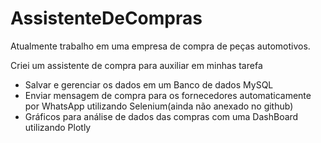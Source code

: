 # AssistenteDeCompras

 Atualmente trabalho em uma empresa de compra de peças automotivos.

 Criei um assistente de compra para auxiliar em minhas tarefa

- Salvar e gerenciar os dados em um Banco de dados MySQL
- Enviar mensagem de compra para os fornecedores automaticamente por WhatsApp utilizando Selenium(ainda não anexado no github)
- Gráficos para análise de dados das compras com uma DashBoard utilizando Plotly
